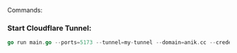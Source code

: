 Commands:

### Start Cloudflare Tunnel:

```go
go run main.go --ports=5173 --tunnel=my-tunnel --domain=anik.cc --credentials=./credentials.json --apiKeys=./api-keys.json
```

